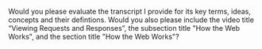 Would you please evaluate the transcript I provide for its key terms, ideas, concepts and their defintions. Would you also please include the video title “Viewing Requests and Responses”, the subsection title "How the Web Works", and the section title "How the Web Works"?
